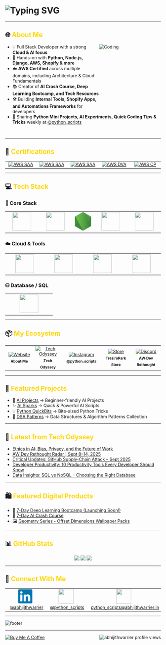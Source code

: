 <h1>
<img src="https://readme-typing-svg.demolab.com?font=Fira+Code&weight=1000&size=60&center=true&vCenter=true&pause=1000&color=D4AF37&width=2700&height=500&lines=%F0%9F%92%BB+A+Passionate+Developer+working+as+a+Technical+Lead;%E2%98%81%EF%B8%8F+AWS+Certified+Professional+building+secure%2C+scalable+%26+efficient+systems;%F0%9F%9A%80+Exploring+AI%2C+Cloud%2C+and+Automation+to+create+real-world+impact;%F0%9F%8E%A8+Sharing+Python+Scripts%2C+Tech+Resources%2C+and+Digital+Products" alt="Typing SVG" />
</h1>

<hr>

<h2 align="left"> 🌐 <span style="color:#FFD700">About Me</span></h2>

<img align="right" alt="Coding" width="200" height="200" src="https://media4.giphy.com/media/v1.Y2lkPTc5MGI3NjExMHA0cTJtamd5YmtoeDg0MGw0dmp6eGJpdXFvaWh0MWtxb3kyaWs2eCZlcD12MV9pbnRlcm5hbF9naWZfYnlfaWQmY3Q9Zw/HscDLzkO8EOTmgkhQP/giphy.gif">

- 💡 Full Stack Developer with a strong **Cloud & AI focus**
- 🔧 Hands-on with **Python, Node.js, Django, AWS, Shopify & more**  
- ☁️ **AWS Certified** across multiple domains, including Architecture & Cloud Fundamentals
- 📚 Creator of **AI Crash Course, Deep Learning Bootcamp, and Tech Resources**
- 🛠️ Building **Internal Tools, Shopify Apps, and Automations Frameworks** for developers
- 📸 Sharing **Python Mini Projects, AI Experiments, Quick Coding Tips & Tricks** weekly at [@python_scripts](https://instagram.com/python_scripts)

<br clear="both"/>

<hr>

<h2 align="left"> 🏅 <span style="color:#FFD700">Certifications</span></h2>

<table align="center">
    <tr>
        <td align="center" width="140">
            <a href="https://www.credly.com/badges/a9750b0a-598c-4ffa-b501-646c1bd92538/public_url" target="_blank">
                <img src="https://abhijithwarrier.in/certs/AIF.png?raw=1" alt="AWS SAA" width="100" height="100"/>
            </a>
        </td>
        <td align="center" width="140">
            <a href="https://www.credly.com/badges/263959ad-cfcf-4c4a-af6e-b8ffa5476067/public_url" target="_blank">
                <img src="https://abhijithwarrier.in/certs/SAP.png?raw=1" alt="AWS SAA" width="100" height="100"/>
            </a>
        </td>
        <td align="center" width="140">
            <a href="https://www.credly.com/badges/fc5c8c2b-d9eb-44c3-bd78-36d7b05e48e4/public_url" target="_blank">
                <img src="https://abhijithwarrier.in/certs/SAA.png?raw=1" alt="AWS SAA" width="100" height="100"/>
            </a>
        </td>
        <td align="center" width="140">
            <a href="https://www.credly.com/badges/6b334cda-aae3-4b99-b93e-63ffe9d23c5a/public_url" target="_blank">
                <img src="https://abhijithwarrier.in/certs/DVA.png?raw=1" alt="AWS DVA" width="100" height="100"/>
            </a>
        </td>
        <td align="center" width="140">
            <a href="https://www.credly.com/badges/4b99e0c4-eaf9-47c0-a42d-28d2206567d3/public_url" target="_blank">
                <img src="https://abhijithwarrier.in/certs/CP.png?raw=1" alt="AWS CP" width="100" height="100"/>
            </a>
        </td>
    </tr>
</table>

<hr>

<h2 align="left"> 💻 <span style="color:#FFD700">Tech Stack</span></h2>

<h3 align="left"> 🚀 Core Stack </h3>

<table align="center">
    <tr>
        <td align="center" width="140">
            <a href="https://www.python.org" target="_blank"><img src="https://techstack-generator.vercel.app/python-icon.svg" width="60" height="60"/></a>
        </td>
        <td align="center" width="140">
            <a href="https://www.djangoproject.com" target="_blank"><img src="https://techstack-generator.vercel.app/django-icon.svg" width="60" height="60"/></a>
        </td>
        <td align="center" width="140">
        <a href="https://nodejs.org" target="_blank"><img src="https://github.com/devicons/devicon/blob/v2.16.0/icons/nodejs/nodejs-original.svg" width="60" height="60"/></a>
        </td>
        <td align="center" width="140">
            <a href="https://graphql.org" target="_blank"><img src="https://techstack-generator.vercel.app/graphql-icon.svg" width="60" height="60"/></a>
        </td>
        <td align="center" width="140">
            <a href="https://react.dev" target="_blank"><img src="https://techstack-generator.vercel.app/react-icon.svg" width="60" height="60"/></a>
        </td>
    </tr>
</table>

<h3 align="left"> ☁️ Cloud & Tools </h3>

<table align="center">
    <tr>
        <td align="center" width="140">
            <a href="https://aws.amazon.com" target="_blank"><img src="https://techstack-generator.vercel.app/aws-icon.svg" width="60" height="60"/></a>
        </td>
        <td align="center" width="140">
            <a href="https://git-scm.com/" target="_blank"><img src="https://techstack-generator.vercel.app/github-icon.svg" width="60" height="60"/></a>
        </td>
        <td align="center" width="140">
            <a href="https://www.docker.com" target="_blank"><img src="https://techstack-generator.vercel.app/docker-icon.svg" width="60" height="60"/></a>
        </td>
        <td align="center" width="140">
            <a href="https://www.shopify.com" target="_blank"><img src="https://cdn.worldvectorlogo.com/logos/shopify.svg" width="60" height="60"/></a>
        </td>
    </tr>
</table>

<h3 align="left"> ⛁ Database / SQL </h3>

<table align="center">
    <tr>
        <td align="center" width="140">
            <a href="https://www.mysql.com/" target="_blank"><img src="https://techstack-generator.vercel.app/mysql-icon.svg" width="60" height="60"/></a>
        </td>
    </tr>
</table>

<hr>

<h2 align="left"> 📦 <span style="color:#FFD700">My Ecosystem</span></h2>

<table align="center">
    <tr>
        <td align="center" width="140">
            <a href="https://abhijithwarrier.in" target="_blank">
                <img src="https://abhijithwarrier.in/profile/AW1.jpeg" width="50" height="50" alt="Website"/><br/>
                <sub><b>About Me</b></sub>
            </a>
        </td>
        <td align="center" width="140">
            <a href="https://awdevrethought.abhijithwarrier.in" target="_blank">
                <img src="https://awdevrethought.abhijithwarrier.in/static/images/logo/aw-dev-rethought-logo.png" width="48" height="48" alt="Tech Odyssey"/><br/>
                <sub><b>Tech Odyssey</b></sub>
            </a>
        </td>
        <td align="center" width="140">
            <a href="https://instagram.com/python_scripts" target="_blank">
                <img src="https://skillicons.dev/icons?i=instagram" width="48" height="48" alt="Instagram"/><br/>
                <sub><b>@python_scripts</b></sub>
            </a>
        </td>
        <td align="center" width="140">
            <a href="https://treziropark.abhijithwarrier.in" target="_blank">
                <img src="https://awdevrethought.abhijithwarrier.in/static/images/logo/treziropark-logo.png" width="48" height="48" alt="Store"/><br/>
                <sub><b>TreziroPark Store</b></sub>
            </a>
        </td>
        <td align="center" width="140">
            <a href="https://discord.gg/NWPwSrZ296" target="_blank">
                <img src="https://skillicons.dev/icons?i=discord" width="48" height="48" alt="Discord"/><br/>
                <sub><b>AW Dev Rethought</b></sub>
            </a>
        </td>
    </tr>
</table>

<hr>

<h2 align="left"> 📘 <span style="color:#FFD700">Featured Projects</span></h2>

- 🤖 [AI Projects](https://github.com/abhijithwarrier/AI-Projects) → Beginner-friendly AI Projects
- ✨ [AI Sparks](https://github.com/abhijithwarrier/ai-sparks) → Quick & Powerful AI Scripts
- 💡 [Python QuickBits](https://github.com/abhijithwarrier/python-quickbits) → Bite-sized Python Tricks  
- 🧩 [DSA Patterns](https://github.com/abhijithwarrier/dsa-patterns) → Data Structures & Algorithm Patterns Collection

<hr>

<h2 align="left"> 📰 <span style="color:#FFD700">Latest from Tech Odyssey</span></h2>

<!-- BLOG-POST-LIST:START -->
- [Ethics in AI: Bias, Privacy, and the Future of Work](https://awdevrethought.abhijithwarrier.in/learning/MTc1Nzg2NTc0ODk2OA/)
- [AW Dev Rethought Radar | Sept 8–14, 2025](https://awdevrethought.abhijithwarrier.in/learning/MTc1Nzc0ODA3NzYyNA/)
- [Critical Updates: GitHub Supply-Chain Attack – Sept 2025](https://awdevrethought.abhijithwarrier.in/learning/MTc1NzcwMzYwMzI3Nw/)
- [Developer Productivity: 10 Productivity Tools Every Developer Should Know](https://awdevrethought.abhijithwarrier.in/learning/MTc1NzQzMDAyNjU5OA/)
- [Data Insights: SQL vs NoSQL – Choosing the Right Database](https://awdevrethought.abhijithwarrier.in/learning/MTc1NzQyOTU4MTE2NA/)
<!-- BLOG-POST-LIST:END -->

<hr>

<h2 align="left"> 🛍️ <span style="color:#FFD700">Featured Digital Products</span></h2>

- 📗 [7-Day Deep Learning Bootcamp (Launching Soon!) ](https://treziropark.abhijithwarrier.in/l/deep-learning-bootcamp)
- 📒 [7-Day AI Crash Course](https://treziropark.abhijithwarrier.in/l/ai-crash-course)  
- 🖼️ [Geometry Series - Offset Dimensions Wallpaper Packs](http://treziropark.abhijithwarrier.in/l/geometry-series-offset-dimensions?layout=profile)  

<hr>

<h2 align="left"> 📊 <span style="color:#FFD700">GitHub Stats</span></h2>

<p align="center">
    <img src="https://github-readme-stats.vercel.app/api?username=abhijithwarrier&show_icons=true&theme=tokyonight&hide_border=true" width="30%" />
    <img src="https://github-readme-stats.vercel.app/api/top-langs/?username=abhijithwarrier&layout=compact&theme=tokyonight&hide_border=true" width="30%" />
    <img src="https://github-readme-activity-graph.vercel.app/graph?username=abhijithwarrier&theme=github-compact&bg_color=003562&line=D4AF37&color=D4AF37&hide_border=true" />
</p>

<hr>

<h2 align="left"> 📩 <span style="color:#FFD700">Connect With Me</span></h2>

<table align="center">
    <tr>
        <td align="center" width="140">
            <a href="https://www.linkedin.com/in/abhijith-warrier-228605184" target="_blank"><img src="https://github.com/devicons/devicon/blob/master/icons/linkedin/linkedin-original.svg" width="48" height="48"/><span style="margin-left: 8px;">@abhijithwarrier</span></a>
        </td>
        <td align="center" width="140">
            <a href="https://instagram.com/python_scripts" target="_blank"><img src="https://www.freepnglogos.com/uploads/logo-ig-png/logo-ig-instagram-new-logo-vector-download-13.png" width="48" height="48"/><span style="margin-left: 8px;">@python_scripts</span></a>
        </td>
        <td align="center" width="140">
            <a href="mailto:python_scripts@abhijithwarrier.in" target="_blank"><img src="https://www.freepnglogos.com/uploads/email-logo-png-31.png" width="48" height="48"/><span style="margin-left: 8px;">python_scripts@abhijithwarrier.in</span></a>
        </td>
        <td align="center" width="140">
            <a href="mailto:talk2me@abhijithwarrier.in" target="_blank"><img src="https://www.freepnglogos.com/uploads/email-logo-png-31.png" width="48" height="48"/><span style="margin-left: 8px;">talk2me@abhijithwarrier.in</span></a>
        </td>
    </tr>
</table>

<hr>

![footer](https://capsule-render.vercel.app/api?type=waving&color=0:003562,50:1B263B,100:D4AF37&height=120&section=footer&text=✨+Code+Smarter+|+Build+Bigger+|+Share+Freely+✨&fontColor=ffffff&fontSize=24)

<hr>

<p>
    <a align="left" href="https://treziropark.abhijithwarrier.in/coffee" target="_blank">
        <img src="https://cdn.buymeacoffee.com/buttons/v2/default-yellow.png" height="30" alt="Buy Me A Coffee" />
    </a>
    <img align="right" src="https://komarev.com/ghpvc/?username=abhijithwarrier&label=Profile%20Views&color=yellowgreen&style=plastic" alt="abhijithwarrier profile views"/>
</p>